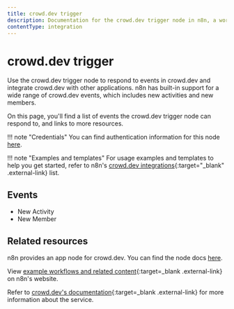 ```yaml
---
title: crowd.dev trigger
description: Documentation for the crowd.dev trigger node in n8n, a workflow automation platform. Includes details of operations and configuration, and links to examples and credentials information.
contentType: integration
---
```


# crowd.dev trigger

Use the crowd.dev trigger node to respond to events in crowd.dev and integrate crowd.dev with other applications. n8n has built-in support for a wide range of crowd.dev events, which includes new activities and new members.

On this page, you'll find a list of events the crowd.dev trigger node can respond to, and links to more resources.

!!! note "Credentials"
	You can find authentication information for this node [here](/integrations/builtin/credentials/crowddev/).


!!! note "Examples and templates"
	For usage examples and templates to help you get started, refer to n8n's [crowd.dev integrations](https://n8n.io/integrations/crowddev/){:target="_blank" .external-link} list.
	

## Events

* New Activity
* New Member

## Related resources

n8n provides an app node for crowd.dev. You can find the node docs [here](/integrations/builtin/app-nodes/n8n-nodes-base.crowddev/).

View [example workflows and related content](https://n8n.io/integrations/crowddev/){:target=_blank .external-link} on n8n's website.

Refer to [crowd.dev's documentation](https://docs.crowd.dev/reference/getting-started-with-crowd-dev-api){:target=_blank .external-link} for more information about the service.
